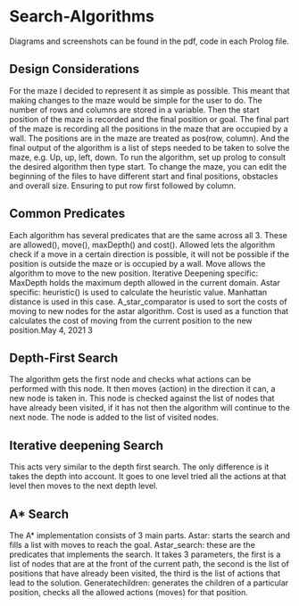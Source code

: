 # Search-Algorithms

Diagrams and screenshots can be found in the pdf, code in each Prolog file.

## Design Considerations
For the maze I decided to represent it as simple as possible. This meant that making changes
to the maze would be simple for the user to do. The number of rows and columns are stored 
in a variable. Then the start position of the maze is recorded and the final position or goal. 
The final part of the maze is recording all the positions in the maze that are occupied by a 
wall. The positions are in the maze are treated as pos(row, column). And the final output of 
the algorithm is a list of steps needed to be taken to solve the maze, e.g. Up, up, left, down.
To run the algorithm, set up prolog to consult the desired algorithm then type start. 
To change the maze, you can edit the beginning of the files to have different start and final 
positions, obstacles and overall size. Ensuring to put row first followed by column. 

## Common Predicates
Each algorithm has several predicates that are the same across all 3. These are allowed(), 
move(), maxDepth() and cost(). 
Allowed lets the algorithm check if a move in a certain direction is possible, it will not be 
possible if the position is outside the maze or is occupied by a wall. Move allows the algorithm 
to move to the new position.
Iterative Deepening specific: MaxDepth holds the maximum depth allowed in the current 
domain. 
Astar specific: heuristic() is used to calculate the heuristic value. Manhattan distance is used 
in this case. A_star_comparator is used to sort the costs of moving to new nodes for the astar 
algorithm. Cost is used as a function that calculates the cost of moving from the current 
position to the new position.May 4, 2021 3


## Depth-First Search
The algorithm gets the first node and checks what actions can be performed with this node. 
It then moves (action) in the direction it can, a new node is taken in. This node is checked 
against the list of nodes that have already been visited, if it has not then the algorithm will 
continue to the next node. The node is added to the list of visited nodes. 

## Iterative deepening Search
This acts very similar to the depth first search. The only difference is it takes the depth into 
account. It goes to one level tried all the actions at that level then moves to the next depth 
level. 

## A* Search
The A* implementation consists of 3 main parts. 
Astar: starts the search and fills a list with moves to reach the goal.
Astar_search: these are the predicates that implements the search. It takes 3 parameters, 
the first is a list of nodes that are at the front of the current path, the second is the list of 
positions that have already been visited, the third is the list of actions that lead to the 
solution. 
Generatechildren: generates the children of a particular position, checks all the allowed 
actions (moves) for that position. 
